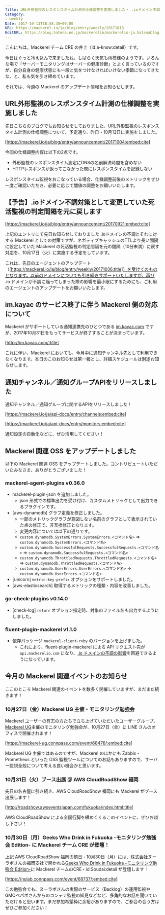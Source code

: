 ```yaml
---
Title: URL外形監視のレスポンスタイム計測の仕様調整を実施しました・ .ioドメイン不調対策として変更していた死活監視の判定間隔を元に戻します　ほか
Category:
- weekly
Date: 2017-10-13T18:58:38+09:00
URL: https://mackerel.io/ja/blog/entry/weekly/20171013
EditURL: https://blog.hatena.ne.jp/mackerelio/mackerelio-ja.hatenablog.mackerel.io/atom/entry/8599973812307471553
---
```


こんにちは。Mackerel チーム CRE の井上（id:a-know:detail）です。

今日はぐっと冷え込んで来ましたね。しばらく天気も雨模様のようです。いろんな場で「サーバーモニタリングはサーバーの健康診断」とよく言っているのですが、自分自身の健康状態にも一段と気をつけなければいけない季節になってきたな、と、私も気を引き締めています。

それでは、今週の Mackerel のアップデート情報をお知らせします。


## URL外形監視のレスポンスタイム計測の仕様調整を実施しました
先日こちらのブログでもお知らせをしておりました、URL外形監視のレスポンスタイム計測の仕様調整について、予定通り、昨日・10月12日に実施をしました。



[https://mackerel.io/ja/blog/entry/announcement/20171004:embed:cite]



今回の仕様調整内容は以下の2点です。

- 外形監視のレスポンスタイム測定にDNSの名前解決時間を含めない
- HTTPレスポンスが返ってこなかった際にレスポンスタイムを記録しない

レスポンスタイム監視をおこなっている場合、仕様調整前後のメトリックをぜひ一度ご確認いただき、必要に応じて閾値の調整をお願いいたします。


## 【予告】.ioドメイン不調対策として変更していた死活監視の判定間隔を元に戻します



[https://mackerel.io/ja/blog/entry/announcement/20170921:embed:cite]



上記のエントリにて先日お知らせしておりました .ioドメインの不調とそれに対する Mackerel としての対策ですが、ネガティブキャッシュのTTLより長い間隔に設定していた Mackerel の死活監視の判定間隔を元の間隔（10分未満）に戻す対応を、10月17日（火）に実施する予定をしています。

これは、先日のエージェントのアップデート（[https://mackerel.io/ja/blog/entry/weekly/20171006:title]）を受けてのものとなります。以前のドメインについても引き続きサポートいたしますが、再び .io ドメインが不調に陥ってしまった際の影響を最小限にするためにも、ご利用のエージェントのアップデートをお願いいたします。



## im.kayac のサービス終了に伴う Mackerel 側の対応について
Mackerel がサポートしている通知連携先のひとつである [im.kayac.com](http://im.kayac.com/) ですが、2017年10月31日をもってサービスが終了することが決まっています。



[http://im.kayac.com/:title]



これに伴い、Mackerel においても、今月中に通知チャンネル先として利用できなくなります。本日のこのお知らせは第一報とし、詳細スケジュールは別途お知らせします。


## 通知チャンネル／通知グループAPIをリリースしました
通知チャンネル／通知グループに関するAPIをリリースしました！



[https://mackerel.io/ja/api-docs/entry/channels:embed:cite]





[https://mackerel.io/ja/api-docs/entry/monitors:embed:cite]



通知設定の自動化などに、ぜひ活用してください！

## Mackerel 関連 OSS をアップデートしました
以下の Mackerel 関連 OSS をアップデートしました。コントリビュートいただいたみなさま、ありがとうございました！

### mackerel-agent-plugins v0.36.0
- mackerel-plugin-json を追加しました。
    - json 形式での標準出力を受け付け、カスタムメトリックとして出力できるプラグインです。
- [aws-dynamodb] グラフ定義を修正しました。
    - 一部のメトリックグラフが意図しない名前のグラフとして表示されていた点の修正で、非互換修正となります。
    - 変更内容については以下の通りです。
    - `custom.dynamodb.SystemErrors.SystemErrors.<コマンド名>` => `custom.dynamodb.SystemErrors.<コマンド名>`
    - `custom.dynamodb.SuccessfulRequests.SuccessfulRequests.<コマンド名>` => `custom.dynamodb.SuccessfulRequests.<コマンド名>`
    - `custom.dynamodb.ThrottledRequests.ThrottledRequests.<コマンド名>` => `custom.dynamodb.ThrottledRequests.<コマンド名>`
    - `custom.dynamodb.UserErrors.UserErrors.<コマンド名>` => `custom.dynamodb.UserErrors.<コマンド名>`
- [unicorn] `metric-key-prefix` オプションをサポートしました。
- [aws-elasticsearch] 取得するメトリックの種類・内容を改善しました。

### go-check-plugins v0.14.0
- [check-log] `return` オプション指定時、対象のファイル名も出力するようにしました。

### fluent-plugin-mackerel v1.1.0
- 依存パッケージ `mackerel-client-ruby` のバージョンを上げました。
    - これにより、fluent-plugin-mackerel による API リクエスト先が `api.mackerelio.com` になり、[.io ドメインの不調の影響](https://mackerel.io/ja/blog/entry/announcement/20170921)を回避できるようになっています。


## 今月の Mackerel 関連イベントのお知らせ
ここのところ Mackerel 関連のイベントを数多く開催していますが、まだまだ続きます！

### 10月27日（金）Mackerel UG 主催・モニタリング勉強会
Mackerel ユーザーの有志の方たちで立ち上げていただいたユーザーグループ、[Mackerel UG](http://mackerel-ug.hatenablog.com/)主催のモニタリング勉強会が、10月27日（金）に LINE さんのオフィスで開催されます！



[https://mackerel-ug.connpass.com/event/68478/:embed:cite]



Mackerel UG 主催ではあるのですが、Mackerel のほかにも Zabbix・Prometheus といった OSS 監視ツールについてのお話もありますので、サーバー監視全般について考える良い機会かと思います。


### 10月31日（火）ブース出展 ＠ AWS CloudRoadShow 福岡
先日の名古屋に引き続き、AWS CloudRoadShow 福岡にも Mackerel がブース出展します！



[http://roadshow.awseventsjapan.com/fukuoka/index.html:title]



AWS CloudRoadShow による全国行脚を締めくくるこのイベントに、ぜひお越し下さい！


### 10月30日（月）Geeks Who Drink in Fukuoka -モニタリング勉強会 Edition- に Mackerel チーム CRE が登壇！
上記 AWS CloudRoadShow 福岡の前日・10月30日（月）には、株式会社ヌーラボさんの福岡支社で開かれる[Geeks Who Drink in Fukuoka -モニタリング勉強会 Edition-](https://nulab.connpass.com/event/68737/)に Mackerel チームのCRE・id:Soudai:detail が登壇します！



[https://nulab.connpass.com/event/68737/:embed:cite]



この勉強会でも、ヌーラボさんの実際のサービス（Backlog）の運用監視やGMOペパボさんからのコンテナ監視の知見などなど、多角的なお話を聞いていただけると思います。まだ参加希望枠に余裕がありますので、ご都合の合う方はぜひご参加ください！
